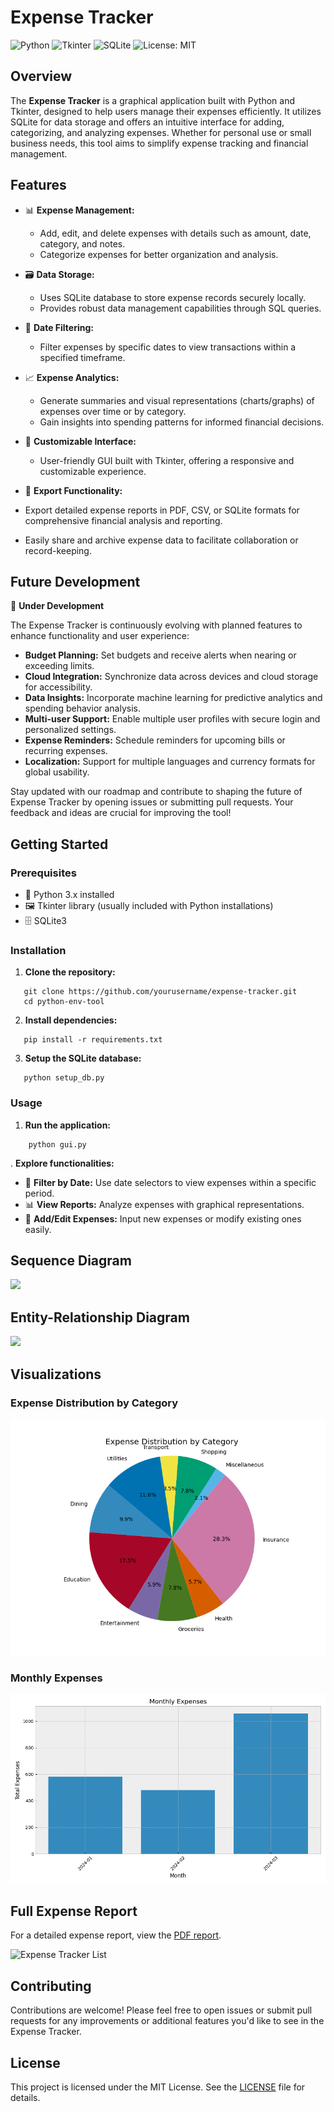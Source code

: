 # Expense Tracker
![Python](https://img.shields.io/badge/Python-3.x-blue.svg)
![Tkinter](https://img.shields.io/badge/Tkinter-GUI-yellow.svg)
![SQLite](https://img.shields.io/badge/SQLite-3-lightgrey.svg)
![License: MIT](https://img.shields.io/badge/License-MIT-blue.svg)

## Overview

The **Expense Tracker** is a graphical application built with Python and Tkinter, designed to help users manage their expenses efficiently. It utilizes SQLite for data storage and offers an intuitive interface for adding, categorizing, and analyzing expenses. Whether for personal use or small business needs, this tool aims to simplify expense tracking and financial management.

## Features

- 📊 **Expense Management:**
  - Add, edit, and delete expenses with details such as amount, date, category, and notes.
  - Categorize expenses for better organization and analysis.

- 🗃️ **Data Storage:**
  - Uses SQLite database to store expense records securely locally.
  - Provides robust data management capabilities through SQL queries.

- 📅 **Date Filtering:**
  - Filter expenses by specific dates to view transactions within a specified timeframe.

- 📈 **Expense Analytics:**
  - Generate summaries and visual representations (charts/graphs) of expenses over time or by category.
  - Gain insights into spending patterns for informed financial decisions.

- 🎨 **Customizable Interface:**
  - User-friendly GUI built with Tkinter, offering a responsive and customizable experience.

- 📄 **Export Functionality:**

- Export detailed expense reports in PDF, CSV, or SQLite formats for comprehensive financial analysis and reporting.
- Easily share and archive expense data to facilitate collaboration or record-keeping. 


## Future Development

🚀 **Under Development**

The Expense Tracker is continuously evolving with planned features to enhance functionality and user experience:

- **Budget Planning:** Set budgets and receive alerts when nearing or exceeding limits.
- **Cloud Integration:** Synchronize data across devices and cloud storage for accessibility.
- **Data Insights:** Incorporate machine learning for predictive analytics and spending behavior analysis.
- **Multi-user Support:** Enable multiple user profiles with secure login and personalized settings.
- **Expense Reminders:** Schedule reminders for upcoming bills or recurring expenses.
- **Localization:** Support for multiple languages and currency formats for global usability.

Stay updated with our roadmap and contribute to shaping the future of Expense Tracker by opening issues or submitting pull requests. Your feedback and ideas are crucial for improving the tool!

## Getting Started

### Prerequisites

- 🐍 Python 3.x installed
- 🖼️ Tkinter library (usually included with Python installations)
- 🗄️ SQLite3

### Installation

1. **Clone the repository:**
   
```
   git clone https://github.com/yourusername/expense-tracker.git
   cd python-env-tool
```

2. **Install dependencies:**
   
```
   pip install -r requirements.txt
```

3. **Setup the SQLite database:**
   
```
   python setup_db.py
```

### Usage

1. **Run the application:**

```
    python gui.py
```



. **Explore functionalities:**

- 📅 **Filter by Date:** Use date selectors to view expenses within a specific period.
- 📊 **View Reports:** Analyze expenses with graphical representations.
- 📝 **Add/Edit Expenses:** Input new expenses or modify existing ones easily.

## Sequence Diagram

[![](https://mermaid.ink/img/pako:eNrVVstu2zAQ_BWCJwew0bsOAQq3KXIIGqR1TgKEDblSiEikSlJOjSD_XlIPS7Zkq3aUAPHBkLnUzuzMeskXyhRHGlCDfwqUDL8JSDRkoSTuk4O2gokcpCUrg7q_-v1vjtLgbw3sCfW9wOexPUslrVZpeiTbjaOU9qO3GmPUnqQJZRX2pBaXl30WAfnpl5qMpA5VbwGzYg0WB9lXW_qRHkxbSEDuvHrGEuayJkoLz_AI0r4Gh6KLA7Ut92A4_gfQqGJfOTdE4jPBKniWEveQCu6JgOTEwBqbbI6kBZFOJMyWQtkrAQHOoxpoBpkqpJ03ZmzmxBNy32iYFrkVSl4Ms-g0XndlcbTipsV8sZwwJWOhM_Aoh8zpwEzj3JVILWrTSG3Iw2ZbfWmEF-BNjR2XCK6-BuJ9bEzQNjaa2ZQmXQ3z_wBvagW35hCNudLWnGXHD5SoPaEqyScz4a4k7ZsRPkz-G5CQuH9EO5nJzA2LLxoztcaLIy50jpvmNNk5gXZk6UU6Cz2BUwU8aglFsVZZxB_O0HqH4_ipUGcaZ-jHaTNAZs3DNPQ2Pvlpg3Kcb-Xm-1Gu8r-R9IEOXeXledlp0NV1L_dpd59lqvwpMHj5OXHilKl83RJZW_XUI4d5lKhFmXTsLLdpKxw-7fAZENTR8e4E-w6M4HdS0DnN0DWa4O5u_uJfCKl9xAxDGrhHDvoppKF8dfugsOrXRjIaWF3gnGpVJI80iCE17ldRdld9q69XX_8BK2dV6Q?type=png)](https://mermaid.live/edit#pako:eNrVVstu2zAQ_BWCJwew0bsOAQq3KXIIGqR1TgKEDblSiEikSlJOjSD_XlIPS7Zkq3aUAPHBkLnUzuzMeskXyhRHGlCDfwqUDL8JSDRkoSTuk4O2gokcpCUrg7q_-v1vjtLgbw3sCfW9wOexPUslrVZpeiTbjaOU9qO3GmPUnqQJZRX2pBaXl30WAfnpl5qMpA5VbwGzYg0WB9lXW_qRHkxbSEDuvHrGEuayJkoLz_AI0r4Gh6KLA7Ut92A4_gfQqGJfOTdE4jPBKniWEveQCu6JgOTEwBqbbI6kBZFOJMyWQtkrAQHOoxpoBpkqpJ03ZmzmxBNy32iYFrkVSl4Ms-g0XndlcbTipsV8sZwwJWOhM_Aoh8zpwEzj3JVILWrTSG3Iw2ZbfWmEF-BNjR2XCK6-BuJ9bEzQNjaa2ZQmXQ3z_wBvagW35hCNudLWnGXHD5SoPaEqyScz4a4k7ZsRPkz-G5CQuH9EO5nJzA2LLxoztcaLIy50jpvmNNk5gXZk6UU6Cz2BUwU8aglFsVZZxB_O0HqH4_ipUGcaZ-jHaTNAZs3DNPQ2Pvlpg3Kcb-Xm-1Gu8r-R9IEOXeXledlp0NV1L_dpd59lqvwpMHj5OXHilKl83RJZW_XUI4d5lKhFmXTsLLdpKxw-7fAZENTR8e4E-w6M4HdS0DnN0DWa4O5u_uJfCKl9xAxDGrhHDvoppKF8dfugsOrXRjIaWF3gnGpVJI80iCE17ldRdld9q69XX_8BK2dV6Q)

## Entity-Relationship Diagram

[![](https://mermaid.ink/img/pako:eNpNj0EKwyAQRa8is-4J3EljaWlJQyIlCzeiNpFWDUYXIeTuNW0g_av5b4aZPzNIrzRg0KEwogvCcoeyaFvRsqFo_tlVRqFLyVB13ZGwPrmITrc7YTuVIurOhwk9SH08k3rvqNxBBWH0D-lRBjNE4x1itN3WLHAAq4MVRuVs3xAcYq-t5oBzqUR4ceBunRMp-mZyEnAMSR8g-NT1gJ_iPWaXhvXo9ttGlw-540nm?type=png)](https://mermaid.live/edit#pako:eNpNj0EKwyAQRa8is-4J3EljaWlJQyIlCzeiNpFWDUYXIeTuNW0g_av5b4aZPzNIrzRg0KEwogvCcoeyaFvRsqFo_tlVRqFLyVB13ZGwPrmITrc7YTuVIurOhwk9SH08k3rvqNxBBWH0D-lRBjNE4x1itN3WLHAAq4MVRuVs3xAcYq-t5oBzqUR4ceBunRMp-mZyEnAMSR8g-NT1gJ_iPWaXhvXo9ttGlw-540nm)


## Visualizations

### Expense Distribution by Category

![Expense Distribution](data/Figure_1.png)

### Monthly Expenses

![Monthly Expenses](data/Figure_2.png)

## Full Expense Report

For a detailed expense report, view the [PDF report](data/pdf.pdf).


![Expense Tracker List](https://github.com/AbdullahBakir97/Py-Desktop-Expense_Tracker/assets/127149804/aa142657-cdbd-4060-8439-74a032fa2ad5)


## Contributing

Contributions are welcome! Please feel free to open issues or submit pull requests for any improvements or additional features you'd like to see in the Expense Tracker.

## License

This project is licensed under the MIT License. See the [LICENSE](LICENSE) file for details.
